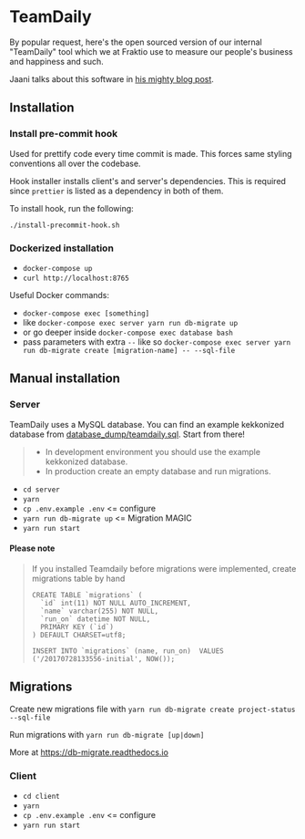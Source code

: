 # TeamDaily

By popular request, here's the open sourced version of our internal "TeamDaily" tool which we at Fraktio use
to measure our people's business and happiness and such.

Jaani talks about this software in [his mighty blog post](https://fraktio.fi/blogi/sisainen-kehitys-case-teamdaily/).

## Installation

### Install pre-commit hook

Used for prettify code every time commit is made. This forces same styling conventions all over the codebase.

Hook installer installs client's and server's dependencies. This is required since `prettier` is listed as a dependency in both of them.

To install hook, run the following:

```
./install-precommit-hook.sh
```

### Dockerized installation

* `docker-compose up`
* `curl http://localhost:8765`

Useful Docker commands:
* `docker-compose exec [something]`
* like `docker-compose exec server yarn run db-migrate up`
* or go deeper inside `docker-compose exec database bash`
* pass parameters with extra `--` like so `docker-compose exec server yarn run db-migrate create [migration-name] -- --sql-file`

## Manual installation

### Server

TeamDaily uses a MySQL database. You can find an example kekkonized
database from [database_dump/teamdaily.sql](database_dump/teamdaily.sql).
Start from there!

> - In development environment you should use the example kekkonized database.
> - In production create an empty database and run migrations.

* `cd server`
* `yarn`
* `cp .env.example .env` <= configure
* `yarn run db-migrate up` <= Migration MAGIC
* `yarn run start`

#### Please note
> If you installed Teamdaily before migrations were implemented, create migrations table by hand
> ```
> CREATE TABLE `migrations` (
>   `id` int(11) NOT NULL AUTO_INCREMENT,
>   `name` varchar(255) NOT NULL,
>   `run_on` datetime NOT NULL,
>   PRIMARY KEY (`id`)
> ) DEFAULT CHARSET=utf8;
> 
> INSERT INTO `migrations` (name, run_on)  VALUES ('/20170728133556-initial', NOW());
> ```


## Migrations
Create new migrations file with
`yarn run db-migrate create project-status --sql-file`

Run migrations with `yarn run db-migrate [up|down]`

More at https://db-migrate.readthedocs.io

### Client

* `cd client`
* `yarn`
* `cp .env.example .env` <= configure
* `yarn run start`

